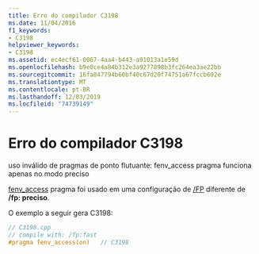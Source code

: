 ```yaml
---
title: Erro do compilador C3198
ms.date: 11/04/2016
f1_keywords:
- C3198
helpviewer_keywords:
- C3198
ms.assetid: ec4ecf61-0067-4aa4-b443-a91013a1e59d
ms.openlocfilehash: b9e0ce4a84b312e3a9277898b3fc264ea3ae22bb
ms.sourcegitcommit: 16fa847794b60bf40c67d20f74751a67fccb602e
ms.translationtype: MT
ms.contentlocale: pt-BR
ms.lasthandoff: 12/03/2019
ms.locfileid: "74739149"
---
```

# <a name="compiler-error-c3198"></a>Erro do compilador C3198

uso inválido de pragmas de ponto flutuante: fenv_access pragma funciona apenas no modo preciso

[fenv_access](../../preprocessor/fenv-access.md) pragma foi usado em uma configuração de [/FP](../../build/reference/fp-specify-floating-point-behavior.md) diferente de **/fp: preciso**.

O exemplo a seguir gera C3198:

```cpp
// C3198.cpp
// compile with: /fp:fast
#pragma fenv_access(on)   // C3198
```
